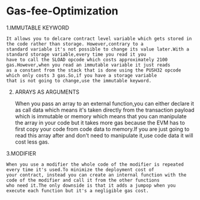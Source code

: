 # Gas-fee-Optimization

1.IMMUTABLE KEYWORD

    It allows you to delcare contract level variable which gets stored in the code rather than storage. However,contrary to a
    standard variable it's not possible to change its value later.With a standard storage variable,every time you read it you
    have to call the SLOAD opcode which costs approximately 2100 gas.However,when you read an immutable variable it just reads
    as a constant from the stack that is done using the PUSH32 opcode which only costs 3 gas.So,if you have a storage variable
    that is not going to change,use the immutable keyword.


2. ARRAYS AS ARGUMENTS

     When you pass an array to an external function,you can either declare it as call data which means it's taken directly from
     the transaction payload which is immutable or memory which means that you can manipulate the array in your code but it takes
     more gas because the EVM has to first copy your code from code data to memory.If you are just going to read this array after
     and don't need to manipulate it,use code data it will cost less gas.

3.MODIFIER

    When you use a modifier the whole code of the modifier is repeated every time it's used.To minimize the deployment cost of
    your contract, instead you can create an internal function with the code of the modifier and call it from the other functions
    who need it.The only downside is that it adds a jumpop when you execute each function but it's a negligible gas cost.

